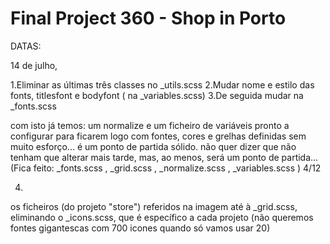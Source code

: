# Final Project 360 - Shop in Porto
DATAS: 

14 de julho,

1.Eliminar as últimas três classes no _utils.scss 
2.Mudar nome e estilo das fonts, titlesfont e bodyfont ( na _variables.scss)
3.De seguida mudar na _fonts.scss

com isto já temos: um normalize e um ficheiro de variáveis pronto a configurar para ficarem logo com fontes, cores e grelhas definidas sem muito esforço... é um ponto de partida sólido. não quer dizer que não tenham que alterar mais tarde, mas, ao menos, será um ponto de partida...
(Fica feito: _fonts.scss , _grid.scss , _normalize.scss , _variables.scss ) 4/12

4.

os ficheiros (do projeto "store") referidos na imagem até à _grid.scss, eliminando o _icons.scss, que é específico a cada projeto (não queremos fontes gigantescas com 700 icones quando só vamos usar 20) 
